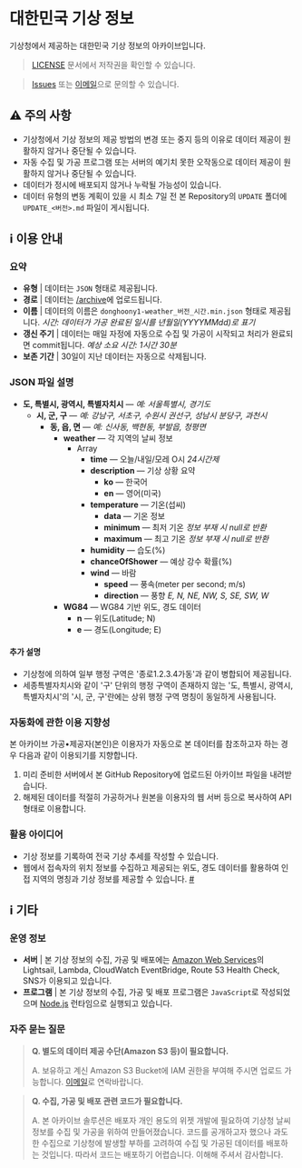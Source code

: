 # 대한민국 기상 정보
기상청에서 제공하는 대한민국 기상 정보의 아카이브입니다.

> [LICENSE](https://github.com/donghoony1/weather/blob/master/LICENSE) 문서에서 저작권을 확인할 수 있습니다.

> [Issues](https://github.com/donghoony1/weather/issues) 또는 [이메일](mailto:yoodonghoon01@gmail.com)으로 문의할 수 있습니다.

## ⚠️ 주의 사항
- 기상청에서 기상 정보의 제공 방법의 변경 또는 중지 등의 이유로 데이터 제공이 원활하지 않거나 중단될 수 있습니다.
- 자동 수집 및 가공 프로그램 또는 서버의 예기치 못한 오작동으로 데이터 제공이 원활하지 않거나 중단될 수 있습니다.
- 데이터가 정시에 배포되지 않거나 누락될 가능성이 있습니다.
- 데이터 유형의 변동 계획이 있을 시 최소 7일 전 본 Repository의 `UPDATE` 폴더에 `UPDATE_<버전>.md` 파일이 게시됩니다.

## ℹ️ 이용 안내
### 요약
- **유형** | 데이터는 `JSON` 형태로 제공됩니다.
- **경로** | 데이터는 [/archive](https://github.com/donghoony1/weather/blob/master/archive)에 업로드됩니다.
- **이름** | 데이터의 이름은 `donghoony1-weather_버전_시간.min.json` 형태로 제공됩니다. *시간: 데이터가 가공 완료된 일시를 년월일(YYYYMMdd)로 표기*
- **갱신 주기** | 데이터는 매일 자정에 자동으로 수집 및 가공이 시작되고 처리가 완료되면 commit됩니다. *예상 소요 시간: 1시간 30분*
- **보존 기간** | 30일이 지난 데이터는 자동으로 삭제됩니다.

### JSON 파일 설명
- **도, 특별시, 광역시, 특별자치시** — *예: 서울특별시, 경기도*
    - **시, 군, 구** — *예: 강남구, 서초구, 수원시 권선구, 성남시 분당구, 과천시*
        - **동, 읍, 면** — *예: 신사동, 백현동, 부발읍, 청평면*
            - **weather** — 각 지역의 날씨 정보
                - Array
                    - **time** — 오늘/내일/모레 O시 *24시간제*
                    - **description** — 기상 상황 요약
                        - **ko** — 한국어
                        - **en** — 영어(미국)
                    - **temperature** — 기온(섭씨)
                        - **data** — 기온 정보
                        - **minimum** — 최저 기온 *정보 부재 시 null로 반환*
                        - **maximum** — 최고 기온 *정보 부재 시 null로 반환*
                    - **humidity** — 습도(%)
                    - **chanceOfShower** — 예상 강수 확률(%)
                    - **wind** — 바람
                        - **speed** — 풍속(meter per second; m/s)
                        - **direction** — 풍향 *E, N, NE, NW, S, SE, SW, W*
            - **WG84** — WG84 기반 위도, 경도 데이터
                - **n** — 위도(Latitude; N)
                - **e** — 경도(Longitude; E)

#### 추가 설명
- 기상청에 의하여 일부 행정 구역은 '종로1.2.3.4가동'과 같이 병합되어 제공됩니다.
- 세종특별자치시와 같이 '구' 단위의 행정 구역이 존재하지 않는 '도, 특별시, 광역시, 특별자치시'의 '시, 군, 구'란에는 상위 행정 구역 명칭이 동일하게 사용됩니다.

### 자동화에 관한 이용 지향성
본 아카이브 가공•제공자(본인)은 이용자가 자동으로 본 데이터를 참조하고자 하는 경우 다음과 같이 이용되기를 지향합니다.
1. 미리 준비한 서버에서 본 GitHub Repository에 업로드된 아카이브 파일을 내려받습니다.
2. 해제된 데이터를 적절히 가공하거나 원본을 이용자의 웹 서버 등으로 복사하여 API 형태로 이용합니다.

### 활용 아이디어
- 기상 정보를 기록하여 전국 기상 추세를 작성할 수 있습니다.
- 웹에서 접속자의 위치 정보를 수집하고 제공되는 위도, 경도 데이터를 활용하여 인접 지역의 명칭과 기상 정보를 제공할 수 있습니다. [#](https://www.w3schools.com/html/html5_geolocation.asp)

## ℹ️ 기타
### 운영 정보
- **서버** | 본 기상 정보의 수집, 가공 및 배포에는 [Amazon Web Services](https://aws.amazon.com)의 Lightsail, Lambda, CloudWatch EventBridge, Route 53 Health Check, SNS가 이용되고 있습니다.
- **프로그램** | 본 기상 정보의 수집, 가공 및 배포 프로그램은 `JavaScript`로 작성되었으며 [Node.js](https://nodejs.org) 런타임으로 실행되고 있습니다.

### 자주 묻는 질문
> **Q. 별도의 데이터 제공 수단(Amazon S3 등)이 필요합니다.**
>
> A. 보유하고 계신 Amazon S3 Bucket에 IAM 권한을 부여해 주시면 업로드 가능합니다. [이메일](yoodonghoon01@gmail.com)로 연락바랍니다.

> **Q. 수집, 가공 및 배포 관련 코드가 필요합니다.**
>
> A. 본 아카이브 솔루션은 배포자 개인 용도의 위젯 개발에 필요하여 기상청 날씨 정보를 수집 및 가공을 위하여 만들어졌습니다. 코드를 공개하고자 했으나 과도한 수집으로 기상청에 발생할 부하를 고려하여 수집 및 가공된 데이터를 배포하는 것입니다. 따라서 코드는 배포하기 어렵습니다. 이해해 주셔서 감사합니다.